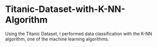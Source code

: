 # Titanic-Dataset-with-K-NN-Algorithm
Using the Titanic Dataset, I performed data classification with the K-NN algorithm, one of the machine learning algorithms.
